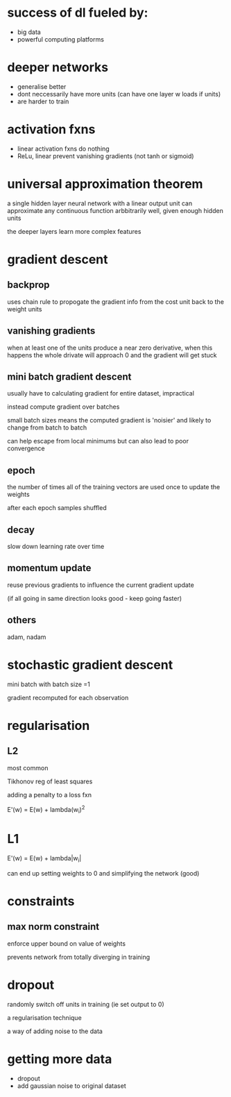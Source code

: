 # success of dl fueled by: 
* big data
* powerful computing platforms

# deeper networks
* generalise better
* dont neccessarily have more units (can have one layer w loads if units)
* are harder to train

# activation fxns
* linear activation fxns do nothing
* ReLu, linear prevent vanishing gradients (not tanh or sigmoid)

# universal approximation theorem 
a single hidden layer neural network with a linear output unit can approximate any continuous function arbbitrarily well, given enough hidden units

the deeper layers learn more complex features

# gradient descent
## backprop 
uses chain rule to propogate the gradient info from the cost unit back to the weight units

## vanishing gradients
when at least one of the units produce a near zero derivative, when this happens the whole drivate will approach 0 and the gradient will get stuck

## mini batch gradient descent
usually have to calculating gradient for entire dataset, impractical

instead compute gradient over batches

small batch sizes means the computed gradient is 'noisier' and likely to change from batch to batch

can help escape from local minimums but can also lead to poor convergence

## epoch
the number of times all of the training vectors are used once to update the weights

after each epoch samples shuffled 

## decay
slow down learning rate over time

## momentum update
reuse previous gradients to influence the current gradient update

(if all going in same direction looks good - keep going faster)

## others 
adam, nadam


# stochastic gradient descent
mini batch with batch size =1 

gradient recomputed for each observation


# regularisation
## L2 
most common

Tikhonov reg of least squares 

adding a penalty to a loss fxn

E'(w) = E(w) + lambda(w<sub>i</sub>)<sup>2</sup>

# L1
E'(w) = E(w) + lambda|w<sub>i</sub>|

can end up setting weights to 0 and simplifying the network (good)

# constraints
## max norm constraint
enforce upper bound on value of weights

prevents network from totally diverging in training

# dropout
randomly switch off units in training (ie set output to 0) 

a regularisation technique

a way of adding noise to the data

# getting more data
* dropout 
* add gaussian noise to original dataset

